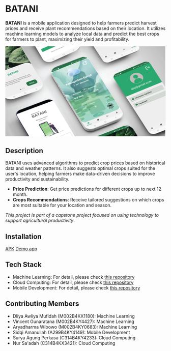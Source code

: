 # BATANI
**BATANI** is a mobile application designed to help farmers predict harvest prices and receive plant recommendations based on their location. It utilizes machine learning models to analyze local data and predict the best crops for farmers to plant, maximizing their yield and profitability.

![batani app design](batani_app_design.png)

## Description
BATANI uses advanced algorithms to predict crop prices based on historical data and weather patterns. It also suggests optimal crops suited for the user's location, helping farmers make data-driven decisions to improve productivity and sustainability.

- **Price Prediction**: Get price predictions for different crops up to next 12 month.
- **Crops Recommendations**: Receive tailored suggestions on which crops are most suitable for your location and season.

*This project is part of a capstone project focused on using technology to support agricultural productivity*.

## Installation
[APK](https://github.com/batani2024/Batani-MobileDev/releases/tag/v1.0.0)
[Demo app](https://www.youtube.com/watch?v=L6aH1NdHfcE)

## Tech Stack
- Machine Learning: For detail, please check [this repository](https://github.com/batani2024/Machine-Learning)
- Cloud Computing: For detail, please check [this repository](https://github.com/batani2024/CC)
- Mobile Development: For detail, please check [this repository](https://github.com/batani2024/MD)

## Contributing Members
- Dliya Awliya Mufidah (M002B4KX1180): Machine Learning
- Vincent Gunaratana (M002B4KY4427): Machine Learning
- Aryadharma Wibowo (M002B4KY0683): Machine Learning
- Sidqi Amanullah (A299B4KY4149): Mobile Development
- Surya Agung Perkasa (C314B4KY4233): Cloud Computing
- Nur Sa'adah (C314B4KX3421): Cloud Computing  
